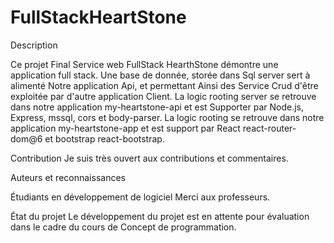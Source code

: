 # FullStackHeartStone
 
Description

Ce projet Final Service web FullStack HearthStone démontre une application full stack.
Une base de donnée, storée dans Sql server sert à alimenté Notre application Api, et permettant Ainsi des Service Crud d'être exploitée par d'autre application Client.
La logic rooting server se retrouve dans notre application my-heartstone-api et est Supporter par Node.js, Express, mssql, cors et body-parser.
La logic rooting se retrouve dans notre application my-heartstone-app et est support par React react-router-dom@6 et bootstrap react-bootstrap.

Contribution Je suis très ouvert aux contributions et commentaires.

Auteurs et reconnaissances

Étudiants en développement de logiciel Merci aux professeurs.

État du projet Le développement du projet est en attente pour évaluation dans le cadre du cours de Concept de programmation.
